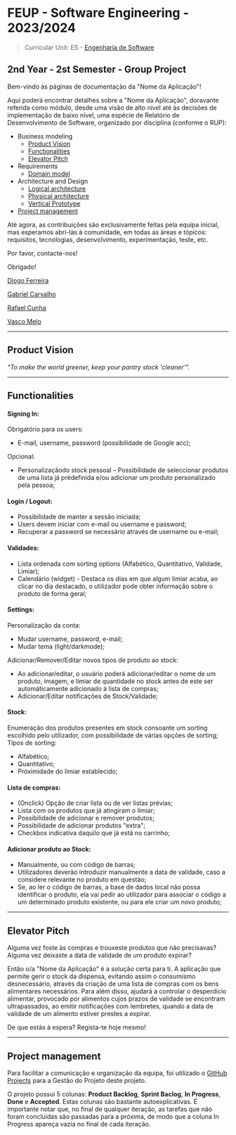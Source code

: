 # FEUP - Software Engineering - 2023/2024
> Curricular Unit: ES - [Engenharia de Software](https://sigarra.up.pt/feup/pt/ucurr_geral.ficha_uc_view?pv_ocorrencia_id=520322)

## 2nd Year - 2st Semester - Group Project

Bem-vindo às páginas de documentação da "Nome da Aplicação"!

Aqui poderá encontrar detalhes sobre a "Nome da Aplicação", doravante referida como módulo, desde uma visão de alto nível até às decisões de implementação de baixo nível, uma espécie de Relatório de Desenvolvimento de Software, organizado por disciplina (conforme o RUP):

* Business modeling 
  * [Product Vision](#Product-Vision)
  * [Functionalities](#Functionalities)
  * [Elevator Pitch](#Elevator-Pitch)
* Requirements
  * [Domain model](#Domain-model)
* Architecture and Design
  * [Logical architecture](#Logical-architecture)
  * [Physical architecture](#Physical-architecture)
  * [Vertical Prototype](#Vertical-Prototype)
* [Project management](#Project-management)

Até agora, as contribuições são exclusivamente feitas pela equipa inicial, mas esperamos abri-las à comunidade, em todas as áreas e tópicos: requisitos, tecnologias, desenvolvimento, experimentação, teste, etc.

Por favor, contacte-nos!

Obrigado!

[Diogo Ferreira](https://github.com/DiogoFerreira2004)

[Gabriel Carvalho](https://github.com/GabrielCarvalhoLEIC)

[Rafael Cunha](https://github.com/rafaelcunha02)

[Vasco Melo](https://github.com/pchmelo)

----
## Product Vision
_"To make the world greener, keep your pantry stock 'cleaner'"._

----

## Functionalities

#### Signing In:
Obrigatório para os users:
* E-mail, username, password     (possibilidade de Google acc);

Opcional:
* Personalizaçãodo stock pessoal – Possibilidade de seleccionar produtos de uma lista já prédefinida e/ou adicionar um produto personalizado pela pessoa;

#### Login / Logout:
* Possibilidade de manter a sessão iniciada;
* Users devem iniciar com e-mail ou username e password;
* Recuperar a password se necessário através de username ou e-mail;

#### Validades:
* Lista ordenada com sorting options (Alfabético, Quantitativo, Validade, Limiar);
* Calendário (widget) - Destaca os dias em que algum limiar acaba, ao clicar no dia destacado, o utilizador pode obter informação sobre o produto de forma geral;

#### Settings:
Personalização da conta:
* Mudar username, password, e-mail;
* Mudar tema (light/darkmode);

Adicionar/Remover/Editar novos tipos de produto ao stock:
* Ao adicionar/editar, o     usuário poderá adicionar/editar o nome de um produto, imagem, e limiar de     quantidade no stock antes de este ser automáticamente adicionado à lista de compras;
* Adicionar/Editar notificações de Stock/Validade;

#### Stock:
Enumeração dos produtos presentes em stock consoante um sorting escolhido pelo utilizador, com possibilidade de várias opções de sorting;
Tipos de sorting:
* Alfabético;
* Quantitativo;
* Próximidade do limiar establecido;

#### Lista de compras:
* (Onclick) Opção de criar lista ou de ver listas prévias;
* Lista com os produtos que já atingiram o limiar;
* Possibilidade de adicionar e remover produtos;
* Possibilidade de adicionar produtos "extra";
* Checkbox indicativa daquilo que já está no carrinho;

#### Adicionar produto ao Stock:
* Manualmente, ou com código de barras;
* Utilizadores deverão introduzir manualmente a data de validade, caso a considere relevante no produto em questão;
* Se, ao ler o código de barras, a base de dados local não possa identificar o produto, ela vai pedir ao utilizador para associar o código a um determinado produto existente, ou para ele criar um novo produto;

---

## Elevator Pitch

Alguma vez foste às compras e trouxeste produtos que não precisavas?
Alguma vez deixaste a data de validade de um produto expirar?

Então o/a "Nome da Aplicação" é a solução certa para ti. A aplicação que permite gerir o stock da dispensa, evitando assim o consumismo desnecessário, através da criação de uma lista de compras com os bens alimentares necessários. Para além disso, ajudará a controlar o desperdício alimentar, provocado por alimentos cujos prazos de validade se encontram ultrapassados, ao emitir notificações com lembretes, quando a data de validade de um alimento estiver prestes a expirar.

De que estás à espera? Regista-te hoje mesmo!

---

## Project management 

Para facilitar a comunicação e organização da equipa, foi utilizado o [GitHub Projects](https://github.com/orgs/FEUP-LEIC-ES-2023-24/projects/48) para a Gestão do Projeto deste projeto.

O projeto possui 5 colunas:  **Product Backlog**, **Sprint Baclog**, **In Progress**, **Done** e **Accepted**. Estas colunas são bastante autoexplicativas. É importante notar que, no final de qualquer iteração, as tarefas que não foram concluídas são passadas para a próxima, de modo que a coluna In Progress apareça vazia no final de cada iteração.